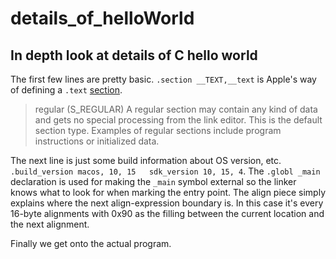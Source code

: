 # details_of_helloWorld
## In depth look at details of C hello world

The first few lines are pretty basic. 
`.section __TEXT,__text` is Apple's way of defining a `.text` 
[section](https://developer.apple.com/library/archive/documentation/DeveloperTools/Reference/Assembler/040-Assembler_Directives/asm_directives.html#//apple_ref/doc/uid/TP30000823-SW1).
>regular (S_REGULAR)
A regular section may contain any kind of data and gets no special processing from the link editor. This is the default section type. Examples of regular sections include program instructions or initialized data.

The next line is just some build information about OS version, etc.
`.build_version macos, 10, 15	sdk_version 10, 15, 4`.
The `.globl _main` declaration is used for making the `_main` symbol external so
the linker knows what to look for when marking the entry point. The align piece
simply explains where the next align-expression boundary is. In this case it's 
every 16-byte alignments with 0x90 as the filling between the current location
and the next alignment.

Finally we get onto the actual program. 
